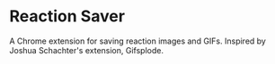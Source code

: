 # Reaction Saver
A Chrome extension for saving reaction images and GIFs. Inspired by Joshua Schachter's extension, Gifsplode.
